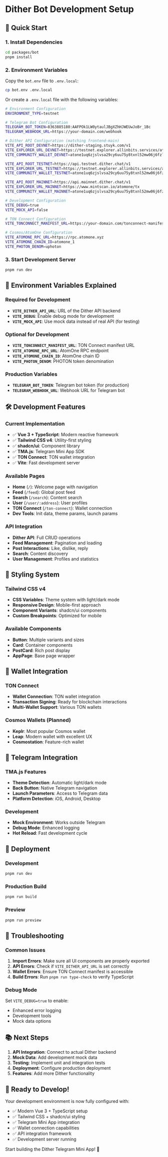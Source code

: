# Dither Bot Development Setup

## 🚀 Quick Start

### 1. Install Dependencies

```bash
cd packages/bot
pnpm install
```

### 2. Environment Variables

Copy the `bot.env` file to `.env.local`:

```bash
cp bot.env .env.local
```

Or create a `.env.local` file with the following variables:

```bash
# Environment Configuration
ENVIRONMENT_TYPE=testnet

# Telegram Bot Configuration
TELEGRAM_BOT_TOKEN=8363885180:AAFPOk1LW0ytaulJBgXZhHJWEUwJoBr_1Bc
TELEGRAM_WEBHOOK_URL=https://your-domain.com/webhook

# Dither API Configuration (matching frontend-main)
VITE_API_ROOT_DEVNET=https://dither-staging.stuyk.com/v1
VITE_EXPLORER_URL_DEVNET=https://testnet.explorer.allinbits.services/atomone-devnet-1/tx
VITE_COMMUNITY_WALLET_DEVNET=atone1uq6zjslvsa29cy6uu75y8txnl52mw06j6fzlep

VITE_API_ROOT_TESTNET=https://api.testnet.dither.chat/v1
VITE_EXPLORER_URL_TESTNET=https://testnet.explorer.allinbits.services/atomone-testnet-1/tx
VITE_COMMUNITY_WALLET_TESTNET=atone1uq6zjslvsa29cy6uu75y8txnl52mw06j6fzlep

VITE_API_ROOT_MAINNET=https://api.mainnet.dither.chat/v1
VITE_EXPLORER_URL_MAINNET=https://www.mintscan.io/atomone/tx
VITE_COMMUNITY_WALLET_MAINNET=atone1uq6zjslvsa29cy6uu75y8txnl52mw06j6fzlep

# Development Configuration
VITE_DEBUG=true
VITE_MOCK_API=false

# TON Connect Configuration
VITE_TONCONNECT_MANIFEST_URL=https://your-domain.com/tonconnect-manifest.json

# Cosmos/AtomOne Configuration
VITE_ATOMONE_RPC_URL=https://rpc.atomone.xyz
VITE_ATOMONE_CHAIN_ID=atomone_1
VITE_PHOTON_DENOM=uphoton
```

### 3. Start Development Server

```bash
pnpm run dev
```

## 🔧 Environment Variables Explained

### Required for Development

- **`VITE_DITHER_API_URL`**: URL of the Dither API backend
- **`VITE_DEBUG`**: Enable debug mode for development
- **`VITE_MOCK_API`**: Use mock data instead of real API (for testing)

### Optional for Development

- **`VITE_TONCONNECT_MANIFEST_URL`**: TON Connect manifest URL
- **`VITE_ATOMONE_RPC_URL`**: AtomOne RPC endpoint
- **`VITE_ATOMONE_CHAIN_ID`**: AtomOne chain ID
- **`VITE_PHOTON_DENOM`**: PHOTON token denomination

### Production Variables

- **`TELEGRAM_BOT_TOKEN`**: Telegram bot token (for production)
- **`TELEGRAM_WEBHOOK_URL`**: Webhook URL for Telegram bot

## 🛠️ Development Features

### Current Implementation

- ✅ **Vue 3 + TypeScript**: Modern reactive framework
- ✅ **Tailwind CSS v4**: Utility-first styling
- ✅ **shadcn/ui**: Component library
- ✅ **TMA.js**: Telegram Mini App SDK
- ✅ **TON Connect**: TON wallet integration
- ✅ **Vite**: Fast development server

### Available Pages

- **Home** (`/`): Welcome page with navigation
- **Feed** (`/feed`): Global post feed
- **Search** (`/search`): Content search
- **User** (`/user/:address`): User profiles
- **TON Connect** (`/ton-connect`): Wallet connection
- **Dev Tools**: Init data, theme params, launch params

### API Integration

- **Dither API**: Full CRUD operations
- **Feed Management**: Pagination and loading
- **Post Interactions**: Like, dislike, reply
- **Search**: Content discovery
- **User Management**: Profiles and statistics

## 🎨 Styling System

### Tailwind CSS v4

- **CSS Variables**: Theme system with light/dark mode
- **Responsive Design**: Mobile-first approach
- **Component Variants**: shadcn/ui components
- **Custom Breakpoints**: Optimized for mobile

### Available Components

- **Button**: Multiple variants and sizes
- **Card**: Container components
- **PostCard**: Rich post display
- **AppPage**: Base page wrapper

## 🔐 Wallet Integration

### TON Connect

- **Wallet Connection**: TON wallet integration
- **Transaction Signing**: Ready for blockchain interactions
- **Multi-Wallet Support**: Various TON wallets

### Cosmos Wallets (Planned)

- **Keplr**: Most popular Cosmos wallet
- **Leap**: Modern wallet with excellent UX
- **Cosmostation**: Feature-rich wallet

## 📱 Telegram Integration

### TMA.js Features

- **Theme Detection**: Automatic light/dark mode
- **Back Button**: Native Telegram navigation
- **Launch Parameters**: Access to Telegram data
- **Platform Detection**: iOS, Android, Desktop

### Development

- **Mock Environment**: Works outside Telegram
- **Debug Mode**: Enhanced logging
- **Hot Reload**: Fast development cycle

## 🚀 Deployment

### Development

```bash
pnpm run dev
```

### Production Build

```bash
pnpm run build
```

### Preview

```bash
pnpm run preview
```

## 🐛 Troubleshooting

### Common Issues

1. **Import Errors**: Make sure all UI components are properly exported
2. **API Errors**: Check if `VITE_DITHER_API_URL` is set correctly
3. **Wallet Errors**: Ensure TON Connect manifest is accessible
4. **Build Errors**: Run `pnpm run type-check` to verify TypeScript

### Debug Mode

Set `VITE_DEBUG=true` to enable:

- Enhanced error logging
- Development tools
- Mock data options

## 📚 Next Steps

1. **API Integration**: Connect to actual Dither backend
2. **Mock Data**: Add development mock data
3. **Testing**: Implement unit and integration tests
4. **Deployment**: Configure production deployment
5. **Features**: Add more Dither functionality

## 🎯 Ready to Develop!

Your development environment is now fully configured with:

- ✅ Modern Vue 3 + TypeScript setup
- ✅ Tailwind CSS + shadcn/ui styling
- ✅ Telegram Mini App integration
- ✅ Wallet connection capabilities
- ✅ API integration framework
- ✅ Development server running

Start building the Dither Telegram Mini App! 🚀

